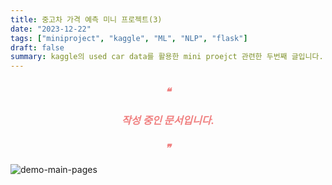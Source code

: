 ```yaml
---
title: 중고차 가격 예측 미니 프로젝트(3)
date: "2023-12-22"
tags: ["miniproject", "kaggle", "ML", "NLP", "flask"]
draft: false
summary: kaggle의 used car data를 활용한 mini proejct 관련한 두번째 글입니다. 데모 제작과 관련한 내용을 다룹니다.
---
```


<div style="color:#F08080;border-radius:10px;text-align:center;">
    <h3><em><span style="color:#F08080;">❝</span></em></h3>
    <h3><em><span style="color:#F08080;">작성 중인 문서입니다.</span></em></h3>
    <h3><em><span style="color:#F08080;">❞</span></em></h3>
</div>

![demo-main-pages](/images/blogImg/2023-12-22-1.png)
